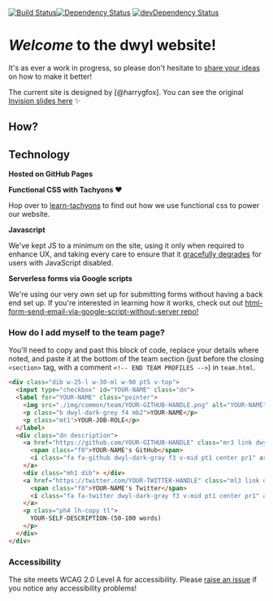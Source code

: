 [![Build Status](https://travis-ci.org/dwyl/dwyl-site.svg?branch=master)](https://travis-ci.org/dwyl/dwyl-site)[![Dependency Status](https://david-dm.org/dwyl/dwyl-site.svg)](https://david-dm.org/dwyl/dwyl-site)
[![devDependency Status](https://david-dm.org/dwyl/dwyl-site/dev-status.svg)](https://david-dm.org/dwyl/dwyl-site?type=dev)

# *Welcome* to the dwyl website!

It's as ever a work in progress, so please don't hesitate to [share your ideas](https://github.com/dwyl/dwyl-site/issues) on how to make it better!

The current site is designed by [@harrygfox]. You can see the original [Invision slides here](https://projects.invisionapp.com/share/VSBOA5D8B) :sparkles:

## How?

## Technology

**Hosted on GitHub Pages**

**Functional CSS with Tachyons :heart:**

Hop over to [learn-tachyons](https://github.com/dwyl/learn-tachyons) to find out
how we use functional css to power our website.

**Javascript**

We've kept JS to a minimum on the site, using it only when required to
enhance UX, and taking every care to ensure that it
[gracefully degrades](https://github.com/dwyl/learn-progressive-web-apps)
for users with JavaScript disabled.

**Serverless forms via Google scripts**

We're using our very own set up for submitting forms without having a back end
set up. If you're interested in learning how it works, check out out
[html-form-send-email-via-google-script-without-server repo!](https://github.com/dwyl/html-form-send-email-via-google-script-without-server)

### How do I add myself to the team page?

You'll need to copy and past this block of code, replace your details where
noted, and paste it at the bottom of the team section (just before the closing
`<section>` tag, with a comment `<!-- END TEAM PROFILES -->`) in `team.html`.

```html
<div class="dib w-25-l w-30-ml w-90 pt5 v-top">
  <input type="checkbox" id="YOUR-NAME" class="dn">
  <label for="YOUR-NAME" class="pointer">
    <img src="./img/common/team/YOUR-GITHUB-HANDLE.png" alt="YOUR-NAME" class="br-100 w5 w4-plus-l">
    <p class="b dwyl-dark-grey f4 mb2">YOUR-NAME</p>
    <p class="mt1">YOUR-JOB-ROLE</p>
  </label>
  <div class="dn description">
    <a href="https://github.com/YOUR-GITHUB-HANDLE" class="mr3 link dwyl-bg-yellow br-100 center w2 h2 dib">
      <span class="f0">YOUR-NAME's GitHub</span>
      <i class="fa fa-github dwyl-dark-gray f3 v-mid pt1 center pr1" aria-hidden="true"></i>
    </a>
    <div class="mh1 dib"> </div>
    <a href="https://twitter.com/YOUR-TWITTER-HANDLE" class="ml3 link dwyl-bg-yellow br-100 center w2 h2 dib">
      <span class="f0">YOUR-NAME's Twitter</span>
      <i class="fa fa-twitter dwyl-dark-gray f3 v-mid pt1 center pr1" aria-hidden="true"></i>
    </a>
    <p class="ph4 lh-copy tl">
      YOUR-SELF-DESCRIPTION-(50-100 words)
    </p>
  </div>
</div>
```

### Accessibility

The site meets WCAG 2.0 Level A for accessibility. Please
[raise an issue](https://github.com/dwyl/dwyl-site/issues) if you notice any
accessibility problems!
